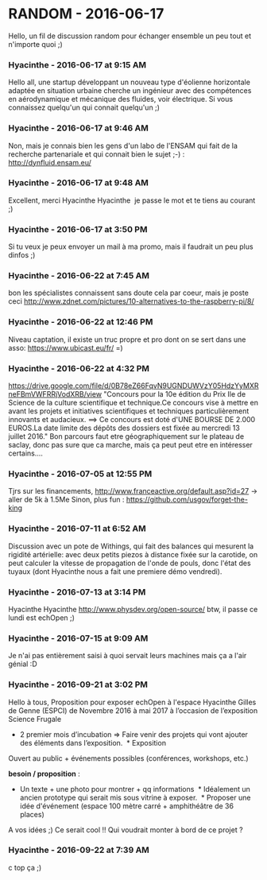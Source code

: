 # RANDOM  - 2016-06-17

Hello, un fil de discussion random pour échanger ensemble un peu tout et n'importe quoi ;)

### **Hyacinthe** - 2016-06-17 at 9:15 AM

Hello all,   une startup développant un nouveau type d'éolienne horizontale adaptée en situation urbaine cherche un ingénieur avec des compétences en aérodynamique et mécanique des fluides, voir électrique.   Si vous connaissez quelqu'un qui connait quelqu'un ;)

### **Hyacinthe** - 2016-06-17 at 9:46 AM

Non, mais je connais bien les gens d'un labo de l'ENSAM qui fait de la recherche partenariale et qui connait bien le sujet ;-) : <http://dynfluid.ensam.eu/>

### **Hyacinthe** - 2016-06-17 at 9:48 AM

Excellent, merci Hyacinthe Hyacinthe  je passe le mot et te tiens au courant ;)

### **Hyacinthe** - 2016-06-17 at 3:50 PM

Si tu veux je peux envoyer un mail à ma promo, mais il faudrait un peu plus dinfos ;)

### **Hyacinthe** - 2016-06-22 at 7:45 AM

bon les spécialistes connaissent sans doute cela par coeur, mais je poste ceci   <http://www.zdnet.com/pictures/10-alternatives-to-the-raspberry-pi/8/>

### **Hyacinthe** - 2016-06-22 at 12:46 PM

Niveau captation, il existe un truc propre et pro dont on se sert dans une asso: <https://www.ubicast.eu/fr/> =)

### **Hyacinthe** - 2016-06-22 at 4:32 PM

<https://drive.google.com/file/d/0B78eZ66FqvN9UGNDUWVzY05HdzYyMXRneFBmVWFRRjVodXRB/view>   "Concours pour la 10e édition du Prix Ile de Science de la culture scientifique et technique.Ce concours vise à mettre en avant les projets et initiatives scientifiques et techniques particulièrement innovants et audacieux.  ==&gt; Ce concours est doté d'UNE BOURSE DE 2.000 EUROS.La date limite des dépôts des dossiers est fixée au mercredi 13 juillet 2016."   Bon parcours faut etre géographiquement sur le plateau de saclay, donc pas sure que ca marche, mais ça peut peut etre en intéresser certains....

### **Hyacinthe** - 2016-07-05 at 12:55 PM

Tjrs sur les financements, <http://www.franceactive.org/default.asp?id=27> -&gt; aller de 5k à 1.5Me   Sinon, plus fun : <https://github.com/usgov/forget-the-king>

### **Hyacinthe** - 2016-07-11 at 6:52 AM

Discussion avec un pote de Withings, qui fait des balances qui mesurent la rigidité artérielle: avec deux petits piezos à distance fixée sur la carotide, on peut calculer la vitesse de propagation de l'onde de pouls, donc l'état des tuyaux (dont Hyacinthe nous a fait une premiere démo vendredi).

### **Hyacinthe** - 2016-07-13 at 3:14 PM

Hyacinthe Hyacinthe <http://www.physdev.org/open-source/>   btw, il passe ce lundi est echOpen ;)

### **Hyacinthe** - 2016-07-15 at 9:09 AM

Je n'ai pas entièrement saisi à quoi servait leurs machines mais ça a l'air génial :D

### **Hyacinthe** - 2016-09-21 at 3:02 PM

Hello à tous,   Proposition pour exposer echOpen à l'espace Hyacinthe Gilles de Genne (ESPCI) de Novembre 2016 à mai 2017 à l’occasion de l’exposition Science Frugale

 * 2 premier mois d’incubation =&gt; Faire venir des projets qui vont ajouter des éléments dans l’exposition.   * Exposition 

Ouvert au public + événements possibles (conférences, workshops, etc.)

 

**besoin / proposition** : 

 * Un texte + une photo pour montrer + qq informations   * Idéalement un ancien prototype qui serait mis sous vitrine à exposer.   * Proposer une idée d'événement (espace 100 mètre carré + amphithéâtre de 36 places)

  A vos idées ;) Ce serait cool !! Qui voudrait monter à bord de ce projet ?

### **Hyacinthe** - 2016-09-22 at 7:39 AM

c top ça ;)

